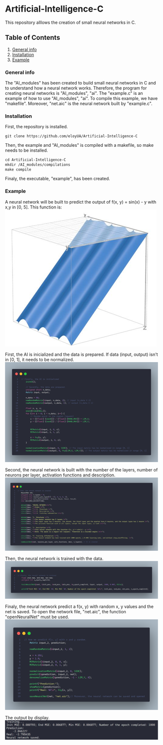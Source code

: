# Artificial-Intelligence-C
This repository alllows the creation of small neural networks in C.

## Table of Contents
1. [General info](#general-info)
2. [Installation](#installation)
3. [Example](#example)

### General info
The "AI_modules" has been created to build small neural networks in C and to understand how a neural network works.
Therefore, the program for creating neural networks is "AI_modules", "ai".
The "example.c" is an example of how to use "AI_modules", "ai". To compile this example, we have "makefile". Moreover, "net.aic"
is the neural network built by "example.c".

### Installation
First, the repository is installed.
```
git clone https://github.com/eloyUA/Artificial-Intelligence-C
```

Then, the example and "AI_modules" is compiled with a makefile, so make needs to be installed.
```
cd Artificial-Intelligence-C
mkdir /AI_modules/compilations
make compile
```

Finaly, the executable, "example", has been created.

### Example
A neural network will be built to predict the output of f(x, y) = sin(x) - y with x,y in [0, 5]. This function is:
![Function](/screenshots/function.jpg)

First, the AI is inicialized and the data is prepared. If data (input, output) isn't in [0, 1], it needs to be normalized.
![Data](/screenshots/prepare_data.png)

Second, the neural network is built with the number of the layers, number of neurons per layer, activation functions and description.
![Build net](/screenshots/build_net.png)

Then, the neural network is trained with the data.
![Train net](/screenshots/train_net.png)

Finaly, the neural network predict a f(x, y) with random x, y values and the net is saved. To open the network file, "net.aic",
the function "openNeuralNet" must be used.
![Predict function](/screenshots/prediction_net.png)

The output by display.
![Output by display](/screenshots/output_display.png)

